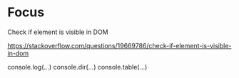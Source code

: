 
# Focus

Check if element is visible in DOM

https://stackoverflow.com/questions/19669786/check-if-element-is-visible-in-dom


console.log(...)
console.dir(...)
console.table(...)
